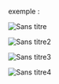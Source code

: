 exemple :

![Sans titre](https://github.com/fk-crafter/100days-of-code/assets/127132293/88581c62-294e-45fc-a85e-b62f395ec9a8)

![Sans titre2](https://github.com/fk-crafter/100days-of-code/assets/127132293/d82c4628-7c2e-403a-aa4d-ac73f9fd09df)

![Sans titre3](https://github.com/fk-crafter/100days-of-code/assets/127132293/8b9f33ec-265c-4833-bead-b3cc49a09e6f)

![Sans titre4](https://github.com/fk-crafter/100days-of-code/assets/127132293/b4fdec27-d4ba-489f-9bf6-8d0037107e44)
